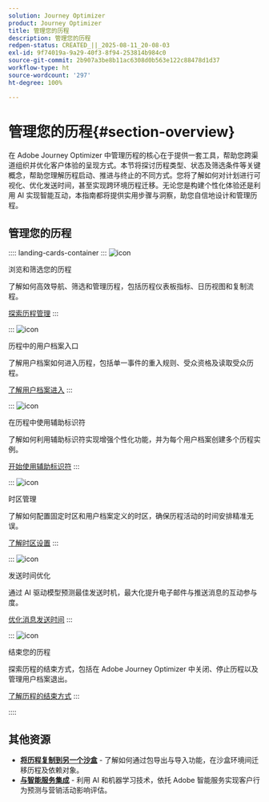 ```yaml
---
solution: Journey Optimizer
product: Journey Optimizer
title: 管理您的历程
description: 管理您的历程
redpen-status: CREATED_||_2025-08-11_20-08-03
exl-id: 9f74019a-9a29-40f3-8f94-253814b984c0
source-git-commit: 2b907a3be8b11ac6308d0b563e122c88478d1d37
workflow-type: ht
source-wordcount: '297'
ht-degree: 100%

---
```


# 管理您的历程{#section-overview}

在 Adobe Journey Optimizer 中管理历程的核心在于提供一套工具，帮助您跨渠道组织并优化客户体验的呈现方式。本节将探讨历程类型、状态及筛选条件等关键概念，帮助您理解历程启动、推进与终止的不同方式。您将了解如何对计划进行可视化、优化发送时间，甚至实现跨环境历程迁移。无论您是构建个性化体验还是利用 AI 实现智能互动，本指南都将提供实用步骤与洞察，助您自信地设计和管理历程。

## 管理您的历程

:::: landing-cards-container
:::
![icon](https://cdn.experienceleague.adobe.com/icons/list-check.svg)

浏览和筛选您的历程

了解如何高效导航、筛选和管理历程，包括历程仪表板指标、日历视图和复制流程。

[探索历程管理](../using/building-journeys/journey-ui.md)
:::

:::
![icon](https://cdn.experienceleague.adobe.com/icons/circle-play.svg)

历程中的用户档案入口

了解用户档案如何进入历程，包括单一事件的重入规则、受众资格及读取受众历程。

[了解用户档案进入](../using/building-journeys/entry-management.md)
:::

:::
![icon](https://cdn.experienceleague.adobe.com/icons/bullseye.svg)

在历程中使用辅助标识符

了解如何利用辅助标识符实现增强个性化功能，并为每个用户档案创建多个历程实例。

[开始使用辅助标识符](../using/building-journeys/supplemental-identifier.md)
:::

:::
![icon](https://cdn.experienceleague.adobe.com/icons/gear.svg)

时区管理

了解如何配置固定时区和用户档案定义的时区，确保历程活动的时间安排精准无误。

[了解时区设置](../using/building-journeys/timezone-management.md)
:::

:::
![icon](https://cdn.experienceleague.adobe.com/icons/chart-line.svg)

发送时间优化

通过 AI 驱动模型预测最佳发送时机，最大化提升电子邮件与推送消息的互动参与度。

[优化消息发送时间](../using/building-journeys/send-time-optimization.md)
:::

:::
![icon](https://cdn.experienceleague.adobe.com/icons/circle-play.svg)

结束您的历程

探索历程的结束方式，包括在 Adobe Journey Optimizer 中关闭、停止历程以及管理用户档案退出。

[了解历程的结束方式](../using/building-journeys/end-journey.md)
:::

::::


## 其他资源

- **[将历程复制到另一个沙盒](../using/building-journeys/copy-to-sandbox.md)** - 了解如何通过包导出与导入功能，在沙盒环境间迁移历程及依赖对象。
- **[与智能服务集成](../using/building-journeys/ai-services-overview.md)** - 利用 AI 和机器学习技术，依托 Adobe 智能服务实现客户行为预测与营销活动影响评估。
